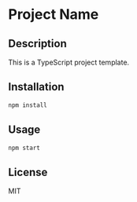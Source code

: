 # Project Name

## Description

This is a TypeScript project template.

## Installation

```bash
npm install
```

## Usage

```bash
npm start
```

## License

MIT
